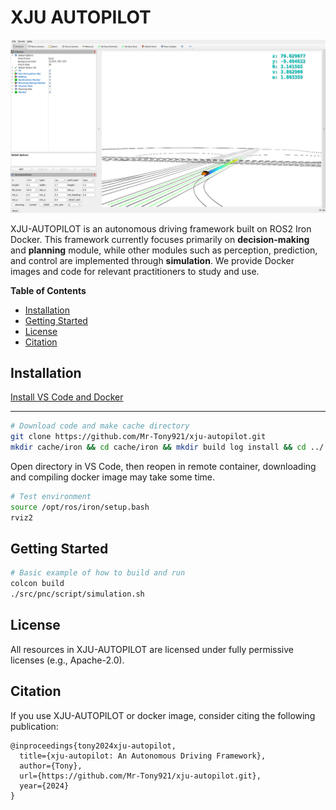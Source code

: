 # XJU AUTOPILOT

![teaser](figures/teaser.png)

XJU-AUTOPILOT is an autonomous driving framework built on ROS2 Iron Docker. This framework currently focuses primarily on **decision-making** and **planning** module, while other modules such as perception, prediction, and control are implemented through **simulation**. We provide Docker images and code for relevant practitioners to study and use.

**Table of Contents**
- [Installation](#installation)
- [Getting Started](#getting-started)
- [License](#license)
- [Citation](#citation)

## Installation

[Install VS Code and Docker](https://docs.ros.org/en/humble/How-To-Guides/Setup-ROS-2-with-VSCode-and-Docker-Container.html#install-vs-code-and-docker)

---

```bash
# Download code and make cache directory
git clone https://github.com/Mr-Tony921/xju-autopilot.git
mkdir cache/iron && cd cache/iron && mkdir build log install && cd ../..
```

Open directory in VS Code, then reopen in remote container, downloading and compiling docker image may take some time.

```bash
# Test environment
source /opt/ros/iron/setup.bash
rviz2
```

## Getting Started

```bash
# Basic example of how to build and run
colcon build
./src/pnc/script/simulation.sh
```

## License

All resources in XJU-AUTOPILOT are licensed under fully permissive licenses (e.g., Apache-2.0).

## Citation

If you use XJU-AUTOPILOT or docker image, consider citing the following publication:

```
@inproceedings{tony2024xju-autopilot,
  title={xju-autopilot: An Autonomous Driving Framework},
  author={Tony},
  url={https://github.com/Mr-Tony921/xju-autopilot.git},
  year={2024}
}
```
